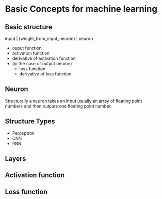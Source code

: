 # Basic Concepts for machine learning

## Basic structure
input
| 
(weight_from_input_neuron)
|
neuron 
- ouput function
- activation function
- derivative of activation function
- (in the case of output neuron)
    - loss function
    - derivative of loss function

## Neuron
Structurally a neuron takes an input usually an array of floating point numbers and then outputs one floating point number.

## Structure Types
- Perceptron
- CNN
- RNN

## Layers

## Activation function

## Loss function